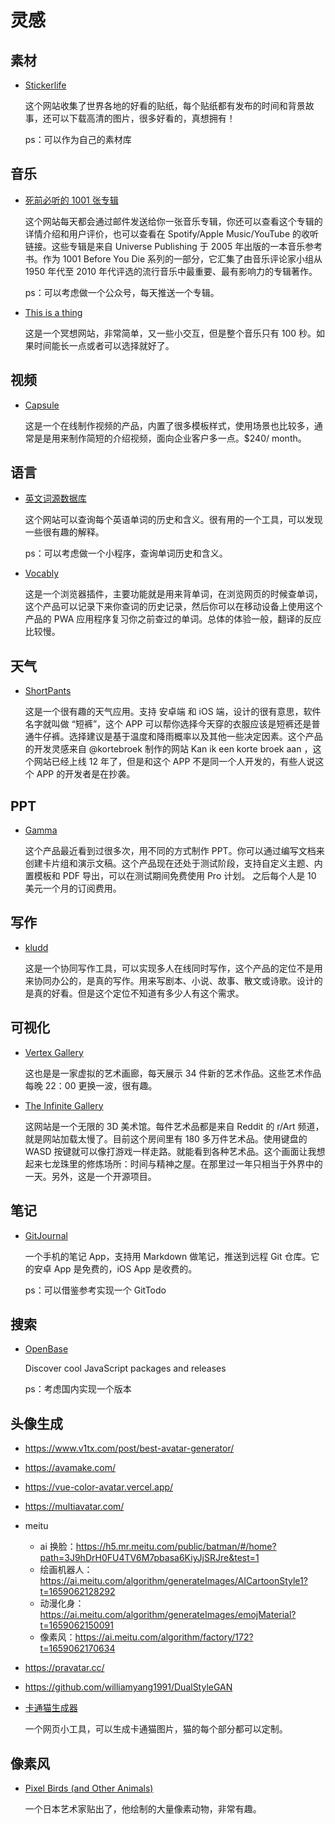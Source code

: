 # 灵感

## 素材

- [Stickerlife](https://stickerlife.org/)

    这个网站收集了世界各地的好看的贴纸，每个贴纸都有发布的时间和背景故事，还可以下载高清的图片，很多好看的，真想拥有！

    ps：可以作为自己的素材库

## 音乐

- [死前必听的 1001 张专辑](https://1001albumsgenerator.com/)

    这个网站每天都会通过邮件发送给你一张音乐专辑，你还可以查看这个专辑的详情介绍和用户评价，也可以查看在 Spotify/Apple Music/YouTube 的收听链接。这些专辑是来自 Universe Publishing 于 2005 年出版的一本音乐参考书。作为 1001 Before You Die 系列的一部分，它汇集了由音乐评论家小组从 1950 年代至 2010 年代评选的流行音乐中最重要、最有影响力的专辑著作。

    ps：可以考虑做一个公众号，每天推送一个专辑。

- [This is a thing](https://www.thisisathing.io/)

    这是一个冥想网站，非常简单，又一些小交互，但是整个音乐只有 100 秒。如果时间能长一点或者可以选择就好了。

## 视频

- [Capsule](https://capsule.video/)

    这是一个在线制作视频的产品，内置了很多模板样式，使用场景也比较多，通常是是用来制作简短的介绍视频，面向企业客户多一点。$240/ month。

## 语言

- [英文词源数据库](https://www.etymonline.com/)

    这个网站可以查询每个英语单词的历史和含义。很有用的一个工具，可以发现一些很有趣的解释。

    ps：可以考虑做一个小程序，查询单词历史和含义。

- [Vocably](https://vocably.pro/)

    这是一个浏览器插件，主要功能就是用来背单词，在浏览网页的时候查单词，这个产品可以记录下来你查词的历史记录，然后你可以在移动设备上使用这个产品的 PWA 应用程序复习你之前查过的单词。总体的体验一般，翻译的反应比较慢。

## 天气

- [ShortPants](https://kortebroekaan.nl/)

    这是一个很有趣的天气应用。支持 安卓端 和 iOS 端，设计的很有意思，软件名字就叫做 “短裤”，这个 APP 可以帮你选择今天穿的衣服应该是短裤还是普通牛仔裤。选择建议是基于温度和降雨概率以及其他一些决定因素。这个产品的开发灵感来自 @kortebroek 制作的网站 Kan ik een korte broek aan ，这个网站已经上线 12 年了，但是和这个 APP 不是同一个人开发的，有些人说这个 APP 的开发者是在抄袭。

## PPT

- [Gamma](https://gamma.app/)

    这个产品最近看到过很多次，用不同的方式制作 PPT。你可以通过编写文档来创建卡片组和演示文稿。这个产品现在还处于测试阶段，支持自定义主题、内置模板和 PDF 导出，可以在测试期间免费使用 Pro 计划。 之后每个人是 10 美元一个月的订阅费用。

## 写作

- [kludd](https://kludd.co/)

    这是一个协同写作工具，可以实现多人在线同时写作，这个产品的定位不是用来协同办公的，是真的写作。用来写剧本、小说、故事、散文或诗歌。设计的是真的好看。但是这个定位不知道有多少人有这个需求。

## 可视化

- [Vertex Gallery](https://vertexgallery.pavece.com/)

    这也是是一家虚拟的艺术画廊，每天展示 34 件新的艺术作品。这些艺术作品每晚 22：00 更换一波，很有趣。

- [The Infinite Gallery](https://gallery.nowaythis.works/)

    这网站是一个无限的 3D 美术馆。每件艺术品都是来自 Reddit 的 r/Art 频道，就是网站加载太慢了。目前这个房间里有 180 多万件艺术品。使用键盘的 WASD 按键就可以像打游戏一样走路。就能看到各种艺术品。这个画面让我想起来七龙珠里的修炼场所：时间与精神之屋。在那里过一年只相当于外界中的一天。另外，这是一个开源项目。

## 笔记

- [GitJournal](https://github.com/GitJournal/GitJournal)

    一个手机的笔记 App，支持用 Markdown 做笔记，推送到远程 Git 仓库。它的安卓 App 是免费的，iOS App 是收费的。

    ps：可以借鉴参考实现一个 GitTodo

## 搜索

- [OpenBase](https://openbase.com/)

    Discover cool JavaScript packages and releases

    ps：考虑国内实现一个版本

## 头像生成

- https://www.v1tx.com/post/best-avatar-generator/
- https://avamake.com/
- https://vue-color-avatar.vercel.app/
- https://multiavatar.com/
- meitu

    - ai 换脸：https://h5.mr.meitu.com/public/batman/#/home?path=3J9hDrH0FU4TV6M7pbasa6KiyJjSRJre&test=1
    - 绘画机器人：https://ai.meitu.com/algorithm/generateImages/AICartoonStyle1?t=1659062128292
    - 动漫化身：https://ai.meitu.com/algorithm/generateImages/emojMaterial?t=1659062150091
    - 像素风：https://ai.meitu.com/algorithm/factory/172?t=1659062170634

- https://pravatar.cc/
- https://github.com/williamyang1991/DualStyleGAN
- [卡通猫生成器](https://uchinoko-maker.jp/)

    一个网页小工具，可以生成卡通猫图片，猫的每个部分都可以定制。

## 像素风

- [Pixel Birds (and Other Animals)](https://kottke.org/22/03/pixel-birds-and-other-animals)

    一个日本艺术家贴出了，他绘制的大量像素动物，非常有趣。
